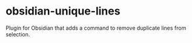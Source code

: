 # obsidian-unique-lines
Plugin for Obsidian that adds a command to remove duplicate lines from selection.
